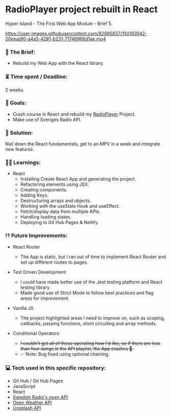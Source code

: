 # RadioPlayer project rebuilt in React

Hyper Island - The First Web App Module - Brief 5.

https://user-images.githubusercontent.com/82885837/150193942-20eeadf0-a4a5-4281-b231-71746966d1ae.mp4

### :open_file_folder: The Brief:

-   Rebuild my Web App with the React library.

### :hourglass_flowing_sand: Time spent / Deadline:

2 weeks.

### :dart: Goals:

-   Crash course in React and rebuild my [RadioPlayer](https://harry-yates.github.io/radioPlayer/) Project.
-   Make use of Sveriges Radio API.

### :mechanical_arm: Solution:

Nail down the React fundamentals, get to an MPV in a week and integrate new features.

### :man_student: Learnings:

-   React
    -   Installing Create React App and generating the project.
    -   Refactoring elements using JSX.
    -   Creating components.
    -   Adding Keys.
    -   Destructuring arrays and objects.
    -   Working with the useState Hook and useEffect.
    -   Fetch/display data from multiple APIs.
    -   Handling loading states.
    -   Deploying to Git Hub Pages & Netlify.

### :interrobang: Future Improvements:

-   React Router

    -   The App is static, but I ran out of time to implement React Router and set up different routes to pages.

-   Test Driven Development

    -   I could have made better use of the Jest testing platform and React testing library.
    -   Made good use of Strict Mode to follow best practices and flag areas for improvement.

-   Vanilla JS

    -   The project highlighted areas I need to improve on, such as scoping, callbacks, passing functions, short circuiting and array methods.

-   Conditional Operators
    -   ~~I couldn't get all of these operating how I'd like, so if there are less than four songs in the API playlist, the App crashes :grimacing:.~~
    -   :white_check_mark:  Note: Bug fixed using optional chaining.

### :computer: Tech used in this specific repository:

-   Git Hub / Git Hub Pages
-   JavaScript
-   React
-   [Swedish Radio's open API](https://api.sr.se/api/documentation/v2/index.html)
-   [Open Weather API](https://openweathermap.org/api)
-   [Unsplash API](https://unsplash.com/developers)
